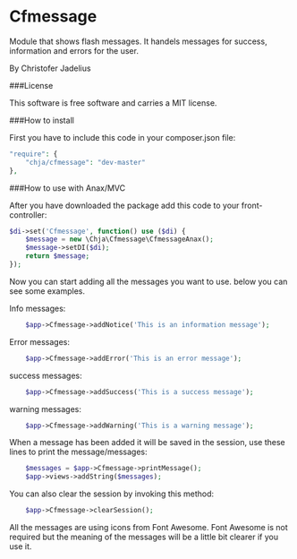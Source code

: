 Cfmessage
====================

Module that shows flash messages. It handels messages for success, information and errors for the user.

By Christofer Jadelius

###License

This software is free software and carries a MIT license.

###How to install

First you have to include this code in your composer.json file:

```php
"require": {
	"chja/cfmessage": "dev-master"
},
```

###How to use with Anax/MVC

After you have downloaded the package add this code to your front-controller:

```php
$di->set('Cfmessage', function() use ($di) {
    $message = new \Chja\Cfmessage\CfmessageAnax();
    $message->setDI($di);
    return $message;
});
```

Now you can start adding all the messages you want to use. below you can see some examples.

Info messages:

```php
	$app->Cfmessage->addNotice('This is an information message'); 
```

Error messages:

```php
	$app->Cfmessage->addError('This is an error message'); 
```

success messages:

```php
	$app->Cfmessage->addSuccess('This is a success message'); 
```

warning messages:

```php
	$app->Cfmessage->addWarning('This is a warning message'); 
```

When a message has been added it will be saved in the session, use these lines to print the message/messages:

```php
	$messages = $app->Cfmessage->printMessage();
    $app->views->addString($messages);
```

You can also clear the session by invoking this method:

```php
	$app->Cfmessage->clearSession();
```

All the messages are using icons from Font Awesome. Font Awesome is not required but the meaning of the messages will be a little bit clearer if you use it.
    
    